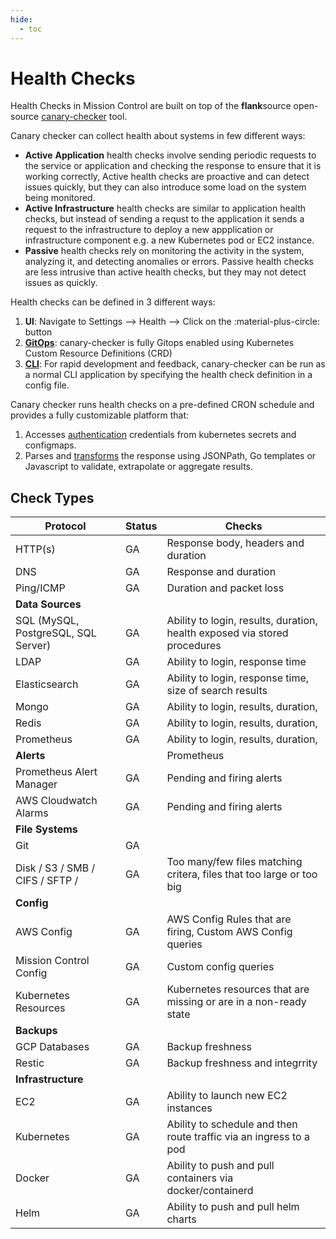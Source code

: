 ```yaml
---
hide:
  - toc
---
```

# Health Checks

Health Checks in Mission Control are built on top of the  **flank**source open-source [canary-checker](https://github.com/flanksource/canary-checker) tool.


Canary checker can collect health about systems in few different ways:

* **Active** **Application** health checks involve sending periodic requests to the service or application and checking the response to ensure that it is working correctly,  Active health checks are proactive and can detect issues quickly, but they can also introduce some load on the system being monitored.
* **Active Infrastructure** health checks are similar to application health checks, but instead of sending a requst to the application it sends a request to the infrastructure to deploy a new appplication or infrastructure component e.g. a new Kubernetes pod or EC2 instance.
* **Passive** health checks rely on monitoring the activity in the system, analyzing it, and detecting anomalies or errors. Passive health checks are less intrusive than active health checks, but they may not detect issues as quickly.

Health checks can be defined in 3 different ways:

1. **UI**: Navigate to Settings --> Health --> Click on the :material-plus-circle: button
1. **[GitOps](./concepts/gitops.md)**:  canary-checker is fully Gitops enabled using Kubernetes Custom Resource Definitions (CRD)
1. **[CLI](./tutorials/run.md)**: For rapid development and feedback, canary-checker can be run as a normal CLI application by specifying the health check definition in a config file.


Canary checker runs health checks on a pre-defined CRON schedule and provides a fully customizable platform that:

1. Accesses [authentication](./concepts/authentication.md) credentials from kubernetes secrets and configmaps.
1. Parses and  [transforms](./concepts/transforms.md) the response using JSONPath, Go templates or Javascript to validate, extrapolate or aggregate results.

## Check Types


| Protocol                            | Status             | Checks |
| ----------------------------------- | ------------------ | ---- |
| HTTP(s)                             | GA                 | Response body, headers and duration |
| DNS                                 | GA                 | Response and duration |
| Ping/ICMP                           | GA | Duration and packet loss |
| **Data Sources**                    |                    |      |
| SQL (MySQL, PostgreSQL, SQL Server) | GA | Ability to login, results, duration, health exposed via stored procedures |
| LDAP                                | GA | Ability to login, response time |
| Elasticsearch                       | GA | Ability to login, response time, size of search results |
| Mongo                               | GA | Ability to login, results, duration, |
| Redis                               | GA | Ability to login, results, duration, |
| Prometheus | GA | Ability to login, results, duration, |
| **Alerts**                 |                    | Prometheus |
| Prometheus Alert Manager | GA | Pending and firing alerts |
| AWS Cloudwatch Alarms | GA | Pending and firing alerts |
| **File Systems** |                    |      |
| Git                                 | GA |  |
| Disk / S3 / SMB / CIFS / SFTP / | GA | Too many/few files matching critera, files that too large or too big |
| **Config**                          |                    |      |
| AWS Config                          | GA | AWS Config Rules that are firing, Custom AWS Config queries |
| Mission Control Config              | GA | Custom config queries |
| Kubernetes Resources                | GA | Kubernetes resources that are missing or are in a non-ready state |
| **Backups**                         |                    |      |
| GCP Databases                | GA | Backup freshness |
| Restic                              | GA | Backup freshness and integrrity |
| **Infrastructure** |  | |
| EC2 | GA | Ability to launch new EC2 instances |
| Kubernetes | GA | Ability to schedule and then route traffic via an ingress to a pod |
| Docker | GA | Ability to push and pull containers via docker/containerd |
| Helm | GA | Ability to push and pull helm charts |

